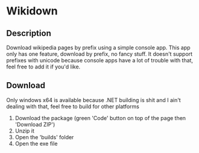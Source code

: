 # Wikidown
## Description
Download wikipedia pages by prefix using a simple console app.
This app only has one feature, download by prefix, no fancy stuff.
It doesn't support prefixes with unicode because console apps have a lot of trouble with that, feel free to add it if you'd like.
## Download
Only windows x64 is available because .NET building is shit and I ain't dealing with that, feel free to build for other platforms
1. Download the package (green 'Code' button on top of the page then 'Download ZIP')
2. Unzip it
3. Open the 'builds' folder
4. Open the exe file
